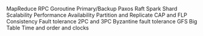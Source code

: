 MapReduce
RPC
Goroutine
Primary/Backup
Paxos
Raft
Spark
Shard
Scalability
Performance
Availability
Partition and Replicate
CAP and FLP
Consistency
Fault tolerance
2PC and 3PC
Byzantine fault tolerance
GFS
Big Table
Time and order and clocks